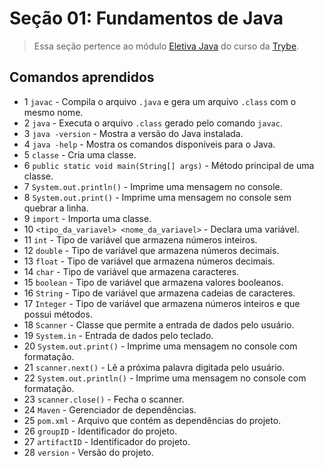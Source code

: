 # Seção 01: Fundamentos de Java

>Essa seção pertence ao módulo [Eletiva Java](https://github.com/Ruan-Portella/Trybe_Exercicios/tree/main/eletiva-java) do curso da [Trybe](https://www.betrybe.com/).

## Comandos aprendidos

- 1 `javac` - Compila o arquivo `.java` e gera um arquivo `.class` com o mesmo nome.
- 2 `java` - Executa o arquivo `.class` gerado pelo comando `javac`.
- 3 `java -version` - Mostra a versão do Java instalada.
- 4 `java -help` - Mostra os comandos disponíveis para o Java.
- 5 `classe` - Cria uma classe.
- 6 `public static void main(String[] args)` - Método principal de uma classe.
- 7 `System.out.println()` - Imprime uma mensagem no console.
- 8 `System.out.print()` - Imprime uma mensagem no console sem quebrar a linha.
- 9 `import` - Importa uma classe.
- 10 `<tipo_da_variavel> <nome_da_variavel>` - Declara uma variável.
- 11 `int` - Tipo de variável que armazena números inteiros.
- 12 `double` - Tipo de variável que armazena números decimais.
- 13 `float` - Tipo de variável que armazena números decimais.
- 14 `char` - Tipo de variável que armazena caracteres.
- 15 `boolean` - Tipo de variável que armazena valores booleanos.
- 16 `String` - Tipo de variável que armazena cadeias de caracteres.
- 17 `Integer` - Tipo de variável que armazena números inteiros e que possui métodos.
- 18 `Scanner` - Classe que permite a entrada de dados pelo usuário.
- 19 `System.in` - Entrada de dados pelo teclado.
- 20 `System.out.print()` - Imprime uma mensagem no console com formatação.
- 21 `scanner.next()` - Lê a próxima palavra digitada pelo usuário.
- 22 `System.out.println()` - Imprime uma mensagem no console com formatação.
- 23 `scanner.close()` - Fecha o scanner.
- 24 `Maven` - Gerenciador de dependências.
- 25 `pom.xml` - Arquivo que contém as dependências do projeto.
- 26 `groupID` - Identificador do projeto.
- 27 `artifactID` - Identificador do projeto.
- 28 `version` - Versão do projeto.